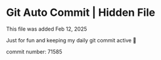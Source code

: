 # Git Auto Commit | Hidden File

This file was added Feb 12, 2025

Just for fun and keeping my daily git commit active 🤪

commit number: 71585
